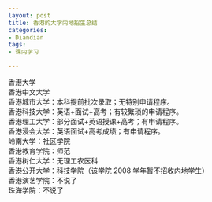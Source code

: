 ```yaml
---
layout: post
title: 香港的大学内地招生总结
categories:
- Diandian
tags:
- 课内学习

---
```

香港大学
<br />香港中文大学
<br />香港城市大学：本科提前批次录取；无特别申请程序。
<br />香港科技大学：英语+面试+高考；有较繁琐的申请程序。
<br />香港理工大学：部分面试+英语授课+高考；有申请程序。
<br />香港浸会大学：英语面试+高考成绩；有申请程序。
<br />岭南大学：社区学院
<br />香港教育学院：师范
<br />香港树仁大学：无理工农医科
<br />香港公开大学：科技学院（该学院 2008 学年暂不招收内地学生）
<br />香港演艺学院：不说了
<br />珠海学院：不说了